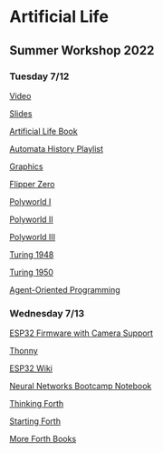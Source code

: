 # Artificial Life

## Summer Workshop 2022

### Tuesday 7/12

<a href="https://www.youtube.com/watch?v=5wvj9oQgvVo">Video</a>

<a href="https://docs.google.com/presentation/d/1gzbZHesL-_QP3z90P6qiQ0Wxj2cnaETUfU28JvktatM/edit?usp=sharing">Slides</a>

<a href="https://github.com/williamedwardhahn/Artificial_Life/blob/main/Summer22/Artificial%20Life%20Steven%20Levy.pdf">Artificial Life Book</a>

<a href="https://youtube.com/playlist?list=PLWmIsQcAzRkpociKv668QO7Zu1u3ZXDKc">Automata History Playlist</a>

<a href="https://opengameart.org/">Graphics</a>

<a href="https://flipperzero.one/">Flipper Zero</a>

<a href="https://www.youtube.com/watch?v=v-R3X_mEebg">Polyworld I</a>

<a href="https://www.youtube.com/watch?v=IcQcnplUccw">Polyworld II</a>

<a href="https://www.youtube.com/watch?v=_m97_kL4ox0">Polyworld III</a>

<a href="https://weightagnostic.github.io/papers/turing1948.pdf">Turing 1948</a>

<a href="https://academic.oup.com/mind/article/LIX/236/433/986238">Turing 1950</a>

<a href="https://en.wikipedia.org/wiki/Agent-oriented_programming">Agent-Oriented Programming</a>


### Wednesday 7/13
<a href="https://github.com/lemariva/micropython-camera-driver/blob/master/firmware/micropython_camera_feeeb5ea3_esp32_idf4_4.bin">ESP32 Firmware with Camera Support</a>

<a href="https://thonny.org/">Thonny</a>

<a href="https://en.wikipedia.org/wiki/ESP32">ESP32 Wiki</a>

<a href="https://colab.research.google.com/drive/10ejZnuWE3xsmfHvx3_xHtekTUK4nFrgW?usp=sharing">Neural Networks Bootcamp Notebook</a>

<a href="https://www.forth.com/wp-content/uploads/2018/11/thinking-forth-color.pdf">Thinking Forth</a>

<a href="https://github.com/williamedwardhahn/OISC/blob/main/Forth_Books/Starting%20FORTH%20Introduction%20to%20the%20FORTH%20Language%20and%20Operating%20System%20for%20Beginners%20and%20Professionals%20(Leo%20Brodie).pdf">Starting Forth</a>

<a href="https://github.com/williamedwardhahn/OISC/tree/main/Forth_Books">More Forth Books</a>

<a href=""></a>
<a href=""></a>

